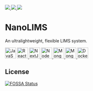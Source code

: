 <p align="left">
    <a href="https://app.fossa.com/projects/git%2Bgithub.com%2Fbwbioinfo%2Fnanolims?ref=badge_shield" alt="FOSSA Status">
        <img src="https://app.fossa.com/api/projects/git%2Bgithub.com%2Fbwbioinfo%2Fnanolims.svg?type=shield"/>
    </a>
    <a href="https://codecov.io/gh/bwbioinfo/nanolims" > 
         <img src="https://codecov.io/gh/bwbioinfo/nanolims/graph/badge.svg?token=XPQDBPKXGI"/> 
    </a>
    <a href="https://sensational-duckanoo-499a2a.netlify.app/" > 
         <img src="https://api.netlify.com/api/v1/badges/ecf77460-b74b-40ac-b147-5ee20e344957/deploy-status"/> 
    </a>
</p>

# NanoLIMS
An ultralightweight, flexible LIMS system.

<p align="left">
<img src="https://raw.githubusercontent.com/danielcranney/readme-generator/main/public/icons/skills/javascript-colored.svg" width="36" height="36" alt="JavaScript" />
<a href="https://reactjs.org/" target="_blank" rel="noreferrer">
    <img src="https://raw.githubusercontent.com/danielcranney/readme-generator/main/public/icons/skills/react-colored.svg" width="36" height="36" alt="React" />
</a>
<a href="https://nextjs.org/docs" target="_blank" rel="noreferrer">
    <img src="https://raw.githubusercontent.com/danielcranney/readme-generator/main/public/icons/skills/nextjs-colored.svg" width="36" height="36" alt="NextJs" />
</a>
<a href="https://nodejs.org/en/" target="_blank" rel="noreferrer">
    <img src="https://raw.githubusercontent.com/danielcranney/readme-generator/main/public/icons/skills/nodejs-colored.svg" width="36" height="36" alt="NodeJS" />
</a>
<a href="https://www.mongodb.com/" target="_blank" rel="noreferrer">
    <img src="https://raw.githubusercontent.com/danielcranney/readme-generator/main/public/icons/skills/mongodb-colored.svg" width="36" height="36" alt="MongoDB" />
</a>
<a href="https://www.mongoosejs.com/" target="_blank" rel="noreferrer">
    <img src="https://mongoosejs.com/docs/images/mongoose5_62x30_transparent.png" width="36" height="36" alt="Mongoose" />
</a>
<a href="https://www.docker.com/" target="_blank" rel="noreferrer">
    <img src="https://raw.githubusercontent.com/danielcranney/readme-generator/main/public/icons/skills/docker-colored.svg" width="36" height="36" alt="Docker" />
</a>
</p>



## License
[![FOSSA Status](https://app.fossa.com/api/projects/git%2Bgithub.com%2Fbwbioinfo%2Fnanolims.svg?type=large)](https://app.fossa.com/projects/git%2Bgithub.com%2Fbwbioinfo%2Fnanolims?ref=badge_large)
